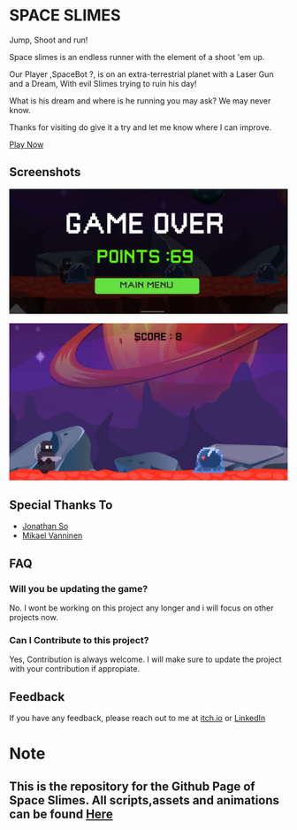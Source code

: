 
# SPACE SLIMES

Jump, Shoot and run!

Space slimes is an endless runner with the element of a shoot 'em up.

Our Player ,SpaceBot ?,  is on an extra-terrestrial planet with a Laser Gun and a Dream, With evil Slimes trying to ruin his day!

What is his dream and where is he running you may ask? We may never know.

Thanks for visiting do give it a try and let me know where I can improve.

[Play Now](https://faraz-ghani.github.io/SpaceSlimes/)


## Screenshots

![App Screenshot](https://github.com/Faraz-Ghani/MiniProjects/blob/main/Space%20Slimes%20Mobile/Screenshots/img%201.jpg)

![App Screenshot2](https://github.com/Faraz-Ghani/MiniProjects/blob/main/Space%20Slimes%20Mobile/Screenshots/img%202.png)


## Special Thanks To

 - [Jonathan So](https://jonathan-so.itch.io)
 - [Mikael Vanninen](https://soundcloud.com/mikael-vanninen)


## FAQ

### Will you be updating the game?

No. I wont be working on this project any longer and i will focus on other projects now. 

### Can I Contribute to this project?

Yes, Contribution is always welcome. I will make sure to update the project with your contribution if appropiate.
## Feedback

If you have any feedback, please reach out to me at 
[itch.io](faraz-ghani.itch.io/space-slim) or
[LinkedIn](https://www.linkedin.com/in/farazg/)

# Note
## This is the repository for the Github Page of Space Slimes. All scripts,assets and animations can be found [Here](https://github.com/Faraz-Ghani/MiniProjects)
